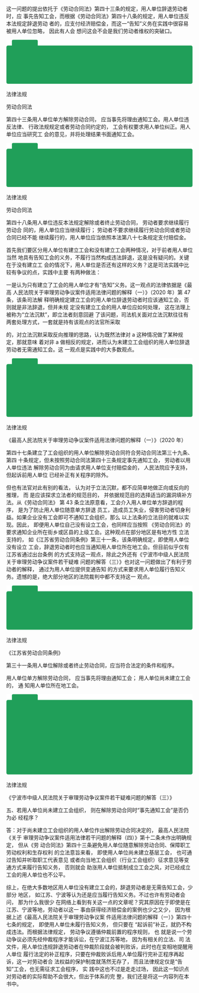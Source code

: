 这一问题的提出依托于《劳动合同法》第四十三条的规定，用人单位辞退劳动者时，应 事先告知工会，而根据《劳动合同法》第四十八条的规定，用人单位违反本法规定辞退劳动 者的，应支付经济赔偿金，而这一“告知”义务在实践中很容易被用人单位忽略， 因此有人会 想问这会不会是我们劳动者维权的突破口。

![](<@img/img_ 982.png>)

法律法规

劳动合同法

第四十三条用人单位单方解除劳动合同， 应当事先将理由通知工会。用人单位违反法律、 行政法规规定或者劳动合同约定的， 工会有权要求用人单位纠正。用人单位应当研究工 会的意见，并将处理结果书面通知工会。

![](<@img/img_ 983.png>)

法律法规

劳动合同法

第四十八条用人单位违反本法规定解除或者终止劳动合同， 劳动者要求继续履行劳动合 同的，用人单位应当继续履行； 劳动者不要求继续履行劳动合同或者劳动合同已经不能 继续履行的，用人单位应当依照本法第八十七条规定支付赔偿金。

首先我们要区分用人单位有建立工会和没有建立工会两种情况，对于前者用人单位当然 地具有告知工会的义务，不履行当然构成违法辞退，这是没有疑问的。关键在于没有建立工 会的情况下，用人单位是否还有这样的义务？这是司法实践中比较有争议的点，实践中主要 有两种做法：

一是认为只有建立了工会的用人单位才有“告知”义务。这一观点的法律依据是《最高 人民法院关于审理劳动争议案件适用法律问题的解释（一）》（2020 年）第 47 条，该条司法解 释明确规定建立工会的用人单位辞退劳动者时应该通知工会，否则就是非法辞退，但并未规 定没有建立工会的用人单位应如何处理， 这在法理上被称为“立法沉默”，即立法者刻意回避 了该问题，司法机关面对立法沉默往往有两套处理方式，一套就是持有该观点的法官所采取

的，对立法沉默采取反向推理的思路，认为既然法律对 a 这种情况做了某种规定，那就意味 着对非 a 做相反的规定，进而认为未建立工会组织的用人单位辞退劳动者无需通知工会。这 一观点是实践中的大多数观点。

![](<@img/img_ 984.png>)

法律法规

《最高人民法院关于审理劳动争议案件适用法律问题的解释（一）》（2020 年）

第四十七条建立了工会组织的用人单位解除劳动合同符合劳动合同法第三十九条、第四 十条规定，但未按照劳动合同法第四十三条规定事先通知工会， 劳动者以用人单位违法 解除劳动合同为由请求用人单位支付赔偿金的， 人民法院应予支持，但起诉前用人单位 已经补正有关程序的除外。

但也有法官对此有别的看法， 认为对于立法沉默，都不应简单地做正向或反向的推理， 而 是应该探求立法者的规范目的， 并依据规范目的选择适当的漏洞填补方法。从《劳动合同法》 第 43 条立法原意看，工会介入用人单位单方辞退的程序， 是为了防止用人单位随意单方辞退 员工，造成员工失业，侵害劳动者切身利益。如果企业没有工会即可不通知工会组织，那么 以上法条的立法目的就难以实现。因此， 即便用人单位自己没有设立工会，也同样应当按照 《劳动合同法》的要求通知企业所在街乡或区县的上级工会。这种观点在部分地区是有地方性 立法支持的， 如《江苏省劳动合同条例》第三十一条，该条明确规定，即使用人单位没有设立 工会，辞退劳动者时也应当通知用人单位所在地工会。但目前似乎仅有江苏省通过出台条例 的方式支持这一观点，除此之外还有《宁波市中级人民法院关于审理劳动争议案件若干疑难 问题的解答（三）》也对这一问题做出了有利于劳动者的解释， 通过为用人单位提供变通告知 的方式来要求用人单位履行告知义务。遗憾的是，绝大部分地区的法院裁判中都不支持这一 观点。

![](<@img/img_ 985.png>)

法律法规

《江苏省劳动合同条例》

第三十一条用人单位解除或者终止劳动合同，应当符合法定的条件和程序。

用人单位单方解除劳动合同， 应当事先将理由通知工会； 用人单位尚未建立工会的， 通 知用人单位所在地工会。

![](<@img/img_ 986.png>)

法律法规

《宁波市中级人民法院关于审理劳动争议案件若干疑难问题的解答（三）》

五、若用人单位尚未建立工会组织， 则在解除劳动合同时“事先通知工会”是否仍为必 经程序？

答：对于尚未建立工会组织的用人单位作出解除劳动合同决定的， 最高人民法院《关于 审理劳动争议案件适用法律若干问题的解释（四）》第十二条未作出明确规定， 但从《劳 动合同法》第四十三条避免用人单位随意解除劳动合同、保障职工劳动权利和生存权利 的立法意旨来看， 即使用人单位尚未建立基层工会， 也可通过告知并听取职工代表意见 或者向当地工会组织（行业工会组织）征求意见等变通方式来履行告知义务， 否则就会 助涨用人单位抵制成立工会之风，对已经成立工会的用人单位也不公平。

综上，在绝大多数地区用人单位没有建立工会的，辞退劳动者是无需告知工会，少部分 地区， 如江苏、宁波等认为还是应当履行告知义务。不过也许有劳动者会问， 那为什么我很少 在网络上看到有关这一点的文章呢？究其原因在于即使是在江苏、宁波等地，劳动者以这一 事由获得经济赔偿金的案例也少之又少， 因为根据上述《最高人民法院关于审理劳动争议案 件适用法律问题的解释（一）》第四十七条的规定， 即使用人单位未履行告知义务， 但只要在 “起诉前”补正，就扔不构成违法。而根据法律规定， 劳动争议遵循仲裁前置的程序规则， 也 就是说一个劳动争议必须先经仲裁程序才能诉讼，在宁波江苏等地， 因为有相关的立法、司 法文件，用人单位违规辞退劳动者在仲裁阶段就会被判败诉，此时也在变相地提醒用人单位 履行法定的补正程序，只要在仲裁败诉后用人单位履行完补正程序再起诉，这一对劳动者合 法权益的保护制度就荡然无存了， 而且法律规定仅是“告知”工会，也无需征求工会程序， 实 践中这也不过是走走过场， 因此这一知识点对劳动者的实际帮助不会很大，但出于体系的完 整，我们还是将这一内容列在本书中。